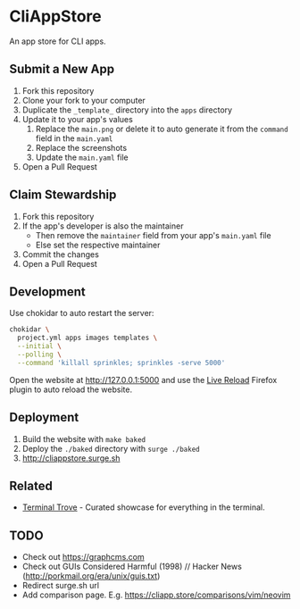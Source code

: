# CliAppStore

An app store for CLI apps.


## Submit a New App

1. Fork this repository
1. Clone your fork to your computer
1. Duplicate the `_template_` directory into the `apps` directory
1. Update it to your app's values
    1. Replace the `main.png` or delete it
      to auto generate it from the `command` field in the `main.yaml`
    1. Replace the screenshots
    1. Update the `main.yaml` file
1. Open a Pull Request


## Claim Stewardship

1. Fork this repository
1. If the app's developer is also the maintainer
    - Then remove the `maintainer` field from your app's `main.yaml` file
    - Else set the respective maintainer
1. Commit the changes
1. Open a Pull Request


## Development

Use chokidar to auto restart the server:

```sh
chokidar \
  project.yml apps images templates \
  --initial \
  --polling \
  --command 'killall sprinkles; sprinkles -serve 5000'
```

Open the website at http://127.0.0.1:5000
and use the [Live Reload] Firefox plugin to auto reload the website.

[Live Reload]: https://github.com/blaise-io/live-reload


## Deployment

1. Build the website with `make baked`
1. Deploy the `./baked` directory with `surge ./baked`
1. http://cliappstore.surge.sh


## Related

- [Terminal Trove] - Curated showcase for everything in the terminal.

[Terminal Trove]: https://terminaltrove.com/


## TODO

- Check out https://graphcms.com
- Check out GUIs Considered Harmful (1998) // Hacker News
  (http://porkmail.org/era/unix/guis.txt)
- Redirect surge.sh url
- Add comparison page.
    E.g. https://cliapp.store/comparisons/vim/neovim
